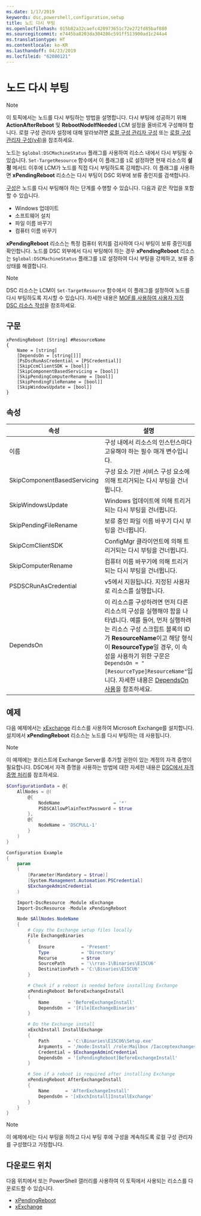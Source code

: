 ```yaml
---
ms.date: 1/17/2019
keywords: dsc,powershell,configuration,setup
title: 노드 다시 부팅
ms.openlocfilehash: 015b82a32caefc420973651c72e272fd85baf880
ms.sourcegitcommit: e7445ba8203da304286c591ff513900ad1c244a4
ms.translationtype: HT
ms.contentlocale: ko-KR
ms.lasthandoff: 04/23/2019
ms.locfileid: "62080121"
---
```

# <a name="reboot-a-node"></a>노드 다시 부팅

> [!NOTE]
> 이 토픽에서는 노드를 다시 부팅하는 방법을 설명합니다. 다시 부팅에 성공하기 위해 **ActionAfterReboot** 및 **RebootNodeIfNeeded** LCM 설정을 올바르게 구성해야 합니다.
> 로컬 구성 관리자 설정에 대해 알라보려면 [로컬 구성 관리자 구성](../managing-nodes/metaConfig.md) 또는 [로컬 구성 관리자 구성(v4)](../managing-nodes/metaConfig4.md)을 참조하세요.

노드는 `$global:DSCMachineStatus` 플래그를 사용하여 리소스 내에서 다시 부팅될 수 있습니다. `Set-TargetResource` 함수에서 이 플래그를 `1`로 설정하면 현재 리소스의 **설정** 메서드 이후에 LCM가 노드를 직접 다시 부팅하도록 강제합니다. 이 플래그를 사용하면 **xPendingReboot** 리소스는 다시 부팅이 DSC 외부에 보류 중인지를 검색합니다.

[구성](configurations.md)은 노드를 다시 부팅해야 하는 단계를 수행할 수 있습니다. 다음과 같은 작업을 포함할 수 있습니다.

- Windows 업데이트
- 소프트웨어 설치
- 파일 이름 바꾸기
- 컴퓨터 이름 바꾸기

**xPendingReboot** 리소스는 특정 컴퓨터 위치를 검사하여 다시 부팅이 보류 중인지를 확인합니다. 노드를 DSC 외부에서 다시 부팅해야 하는 경우 **xPendingReboot** 리소스는 `$global:DSCMachineStatus` 플래그를 `1`로 설정하여 다시 부팅을 강제하고, 보류 중 상태를 해결합니다.

> [!NOTE]
> DSC 리소스는 LCM이 `Set-TargetResource` 함수에서 이 플래그를 설정하여 노드를 다시 부팅하도록 지시할 수 있습니다. 자세한 내용은 [MOF를 사용하여 사용자 지정 DSC 리소스 작성](../resources/authoringResourceMOF.md)을 참조하세요.

## <a name="syntax"></a>구문

```
xPendingReboot [String] #ResourceName
{
    Name = [string]
    [DependsOn = [string[]]]
    [PsDscRunAsCredential = [PSCredential]]
    [SkipCcmClientSDK = [bool]]
    [SkipComponentBasedServicing = [bool]]
    [SkipPendingComputerRename = [bool]]
    [SkipPendingFileRename = [bool]]
    [SkipWindowsUpdate = [bool]]
}
```

## <a name="properties"></a>속성

| 속성 | 설명 |
| --- | --- |
| 이름| 구성 내에서 리소스의 인스턴스마다 고유해야 하는 필수 매개 변수입니다.|
| SkipComponentBasedServicing | 구성 요소 기반 서비스 구성 요소에 의해 트리거되는 다시 부팅을 건너뜁니다. |
| SkipWindowsUpdate | Windows 업데이트에 의해 트리거되는 다시 부팅을 건너뜁니다.|
| SkipPendingFileRename | 보류 중인 파일 이름 바꾸기 다시 부팅을 건너뜁니다. |
| SkipCcmClientSDK | ConfigMgr 클라이언트에 의해 트리거되는 다시 부팅을 건너뜁니다. |
| SkipComputerRename | 컴퓨터 이름 바꾸기에 의해 트리거되는 다시 부팅을 건너뜁니다. |
| PSDSCRunAsCredential | v5에서 지원됩니다. 지정된 사용자로 리소스를 실행합니다. |
| DependsOn | 이 리소스를 구성하려면 먼저 다른 리소스의 구성을 실행해야 함을 나타냅니다. 예를 들어, 먼저 실행하려는 리소스 구성 스크립트 블록의 ID가 **ResourceName**이고 해당 형식이 **ResourceType**일 경우, 이 속성을 사용하기 위한 구문은 `DependsOn = "[ResourceType]ResourceName"`입니다. 자세한 내용은 [DependsOn 사용](resource-depends-on.md)을 참조하세요.|

## <a name="example"></a>예제

다음 예제에서는 [xExchange](https://github.com/PowerShell/xExchange) 리소스를 사용하여 Microsoft Exchange를 설치합니다.
설치에서 **xPendingReboot** 리소스는 노드를 다시 부팅하는 데 사용됩니다.

> [!NOTE]
> 이 예제에는 포리스트에 Exchange Server를 추가할 권한이 있는 계정의 자격 증명이 필요합니다. DSC에서 자격 증명을 사용하는 방법에 대한 자세한 내용은 [DSC에서 자격 증명 처리](../configurations/configDataCredentials.md)를 참조하세요.

```powershell
$ConfigurationData = @{
    AllNodes = @(
        @{
            NodeName                    = '*'
            PSDSCAllowPlainTextPassword = $true
        },
        @{
            NodeName = 'DSCPULL-1'
        }
    )
}

Configuration Example
{
    param
    (
        [Parameter(Mandatory = $true)]
        [System.Management.Automation.PSCredential]
        $ExchangeAdminCredential
    )

    Import-DscResource -Module xExchange
    Import-DscResource -Module xPendingReboot

    Node $AllNodes.NodeName
    {
        # Copy the Exchange setup files locally
        File ExchangeBinaries
        {
            Ensure          = 'Present'
            Type            = 'Directory'
            Recurse         = $true
            SourcePath      = '\\rras-1\Binaries\E15CU6'
            DestinationPath = 'C:\Binaries\E15CU6'
        }

        # Check if a reboot is needed before installing Exchange
        xPendingReboot BeforeExchangeInstall
        {
            Name       = 'BeforeExchangeInstall'
            DependsOn  = '[File]ExchangeBinaries'
        }

        # Do the Exchange install
        xExchInstall InstallExchange
        {
            Path       = 'C:\Binaries\E15CU6\Setup.exe'
            Arguments  = '/mode:Install /role:Mailbox /Iacceptexchangeserverlicenseterms'
            Credential = $ExchangeAdminCredential
            DependsOn  = '[xPendingReboot]BeforeExchangeInstall'
        }

        # See if a reboot is required after installing Exchange
        xPendingReboot AfterExchangeInstall
        {
            Name      = 'AfterExchangeInstall'
            DependsOn = '[xExchInstall]InstallExchange'
        }
    }
}
```

> [!NOTE]
> 이 예제에서는 다시 부팅을 허하고 다시 부팅 후에 구성을 계속하도록 로컬 구성 관리자를 구성했다고 가정합니다.

## <a name="where-to-download"></a>다운로드 위치

다음 위치에서 또는 PowerShell 갤러리를 사용하여 이 토픽에서 사용되는 리소스를 다운로드할 수 있습니다.

- [xPendingReboot](https://github.com/PowerShell/xPendingReboot)
- [xExchange](https://github.com/PowerShell/xExchange)
